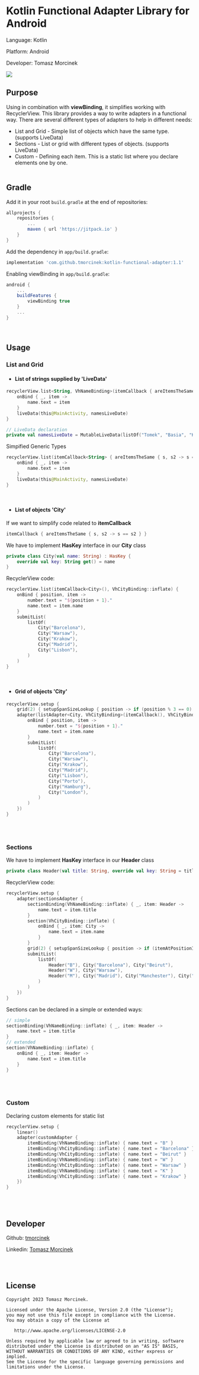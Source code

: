 # Kotlin Functional Adapter Library for Android

<p>Language:   Kotlin</p>
<p>Platform:   Android</p>
<p>Developer:  Tomasz Morcinek</p>

[![](https://jitpack.io/v/tmorcinek/kotlin-functional-adapter.svg)](https://jitpack.io/#tmorcinek/kotlin-functional-adapter)
<br>

## Purpose

Using in combination with **viewBinding**, it simplifies working with RecyclerView. This library provides a way to write adapters in a functional way. There are several different types of adapters to help in different needs:

- List and Grid - Simple list of objects which have the same type. (supports LiveData)
- Sections - List or grid with different types of objects. (supports LiveData)
- Custom - Defining each item. This is a static list where you declare elements one by one.
  <br><br>

## Gradle

Add it in your root `build.gradle` at the end of repositories:
```groovy
allprojects {
    repositories {
        ...
        maven { url 'https://jitpack.io' }
    }
}
```

Add the dependency in `app/build.gradle`:
```groovy
implementation 'com.github.tmorcinek:kotlin-functional-adapter:1.1'
```

Enabling viewBinding in `app/build.gradle`:
```groovy
android {
    ...
    buildFeatures {
        viewBinding true
    }
    ...
}
```

<br>

## Usage <br>

### List and Grid <br>

- #### List of strings supplied by 'LiveData'

```kotlin
recyclerView.list<String, VhNameBinding>(itemCallback { areItemsTheSame { s, s2 -> s == s2 } }, VhNameBinding::inflate) {
    onBind { _, item ->
        name.text = item
    }
    liveData(this@MainActivity, namesLiveDate)
}

// LiveData declaration
private val namesLiveDate = MutableLiveData(listOf("Tomek", "Basia", "Kamil", "Krzysiu", "Karolina", "Beata"))
```
Simpified Generic Types
```kotlin
recyclerView.list(itemCallback<String> { areItemsTheSame { s, s2 -> s == s2 } }, VhNameBinding::inflate) {
    onBind { _, item ->
        name.text = item
    }
    liveData(this@MainActivity, namesLiveDate)
}
```

<br>

- #### List of objects 'City'

If we want to simplify code related to **itemCallback**

```kotlin
itemCallback { areItemsTheSame { s, s2 -> s == s2 } }
```

We have to implement **HasKey** interface in our **City** class

```kotlin
private class City(val name: String) : HasKey {
    override val key: String get() = name
}
```

RecyclerView code:

```kotlin
recyclerView.list(itemCallback<City>(), VhCityBinding::inflate) {
    onBind { position, item ->
        number.text = "${position + 1}."
        name.text = item.name
    }
    submitList(
        listOf(
            City("Barcelona"),
            City("Warsaw"),
            City("Krakow"),
            City("Madrid"),
            City("Lisbon"),
        )
    )
}
```

<br>

- #### Grid of objects 'City'

```kotlin
recyclerView.setup {
    grid(2) { setupSpanSizeLookup { position -> if (position % 3 == 0) 2 else 1 } }
    adapter(listAdapter<City, VhCityBinding>(itemCallback(), VhCityBinding::inflate) {
        onBind { position, item ->
            number.text = "${position + 1}."
            name.text = item.name
        }
        submitList(
            listOf(
                City("Barcelona"),
                City("Warsaw"),
                City("Krakow"),
                City("Madrid"),
                City("Lisbon"),
                City("Porto"),
                City("Hamburg"),
                City("London"),
            )
        )
    })
}
```

<br><br>

### Sections <br>

We have to implement **HasKey** interface in our **Header** class

```kotlin
private class Header(val title: String, override val key: String = title) : HasKey
```

RecyclerView code:

```kotlin
recyclerView.setup {
    adapter(sectionsAdapter {
        sectionBinding(VhNameBinding::inflate) { _, item: Header ->
            name.text = item.title
        }
        section(VhCityBinding::inflate) {
            onBind { _, item: City ->
                name.text = item.name
            }
        }
        grid(2) { setupSpanSizeLookup { position -> if (itemAtPositionIsClass<Header>(position)) 2 else 1 } }
        submitList(
            listOf(
                Header("B"), City("Barcelona"), City("Beirut"),
                Header("W"), City("Warsaw"),
                Header("M"), City("Madrid"), City("Manchester"), City("Milan"), City("Moscow"),
            )
        )
    })
}
```

Sections can be declared in a simple or extended ways:

```kotlin
// simple
sectionBinding(VhNameBinding::inflate) { _, item: Header ->
    name.text = item.title
}
// extended
section(VhNameBinding::inflate) {
    onBind { _, item: Header ->
        name.text = item.title
    }
}
```

<br><br>

### Custom <br>

Declaring custom elements for static list

```kotlin
recyclerView.setup {
    linear()
    adapter(customAdapter {
        itemBinding(VhNameBinding::inflate) { name.text = "B" }
        itemBinding(VhCityBinding::inflate) { name.text = "Barcelona" }
        itemBinding(VhCityBinding::inflate) { name.text = "Beirut" }
        itemBinding(VhNameBinding::inflate) { name.text = "W" }
        itemBinding(VhCityBinding::inflate) { name.text = "Warsaw" }
        itemBinding(VhNameBinding::inflate) { name.text = "K" }
        itemBinding(VhCityBinding::inflate) { name.text = "Krakow" }
    })
}
```

<br><br>

## Developer

<p>Github:    <a href="https://github.com/tmorcinek">tmorcinek</a></p>
<p>Linkedin:  <a href="https://www.linkedin.com/in/tmorcinek/">Tomasz Morcinek</a></p> 
<br><br>

## License

    Copyright 2023 Tomasz Morcinek.

    Licensed under the Apache License, Version 2.0 (the "License");
    you may not use this file except in compliance with the License.
    You may obtain a copy of the License at

       http://www.apache.org/licenses/LICENSE-2.0

    Unless required by applicable law or agreed to in writing, software
    distributed under the License is distributed on an "AS IS" BASIS,
    WITHOUT WARRANTIES OR CONDITIONS OF ANY KIND, either express or implied.
    See the License for the specific language governing permissions and
    limitations under the License.
